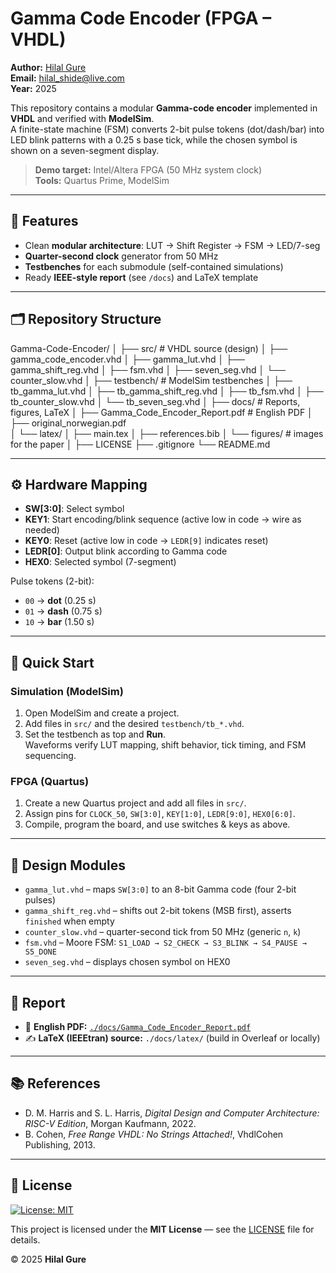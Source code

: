 # Gamma Code Encoder (FPGA – VHDL)

**Author:** [Hilal Gure](https://github.com/hilalgure)  
**Email:** hilal_shide@live.com  
**Year:** 2025  

This repository contains a modular **Gamma-code encoder** implemented in **VHDL** and verified with **ModelSim**.  
A finite-state machine (FSM) converts 2-bit pulse tokens (dot/dash/bar) into LED blink patterns with a 0.25 s base tick, while the chosen symbol is shown on a seven-segment display.

> **Demo target:** Intel/Altera FPGA (50 MHz system clock)  
> **Tools:** Quartus Prime, ModelSim

---

## 🔧 Features
- Clean **modular architecture**: LUT → Shift Register → FSM → LED/7-seg
- **Quarter-second clock** generator from 50 MHz
- **Testbenches** for each submodule (self-contained simulations)
- Ready **IEEE-style report** (see `/docs`) and LaTeX template

---

## 🗂 Repository Structure
Gamma-Code-Encoder/
│
├── src/                     # VHDL source (design)
│   ├── gamma_code_encoder.vhd
│   ├── gamma_lut.vhd
│   ├── gamma_shift_reg.vhd
│   ├── fsm.vhd
│   ├── seven_seg.vhd
│   └── counter_slow.vhd
│
├── testbench/               # ModelSim testbenches
│   ├── tb_gamma_lut.vhd
│   ├── tb_gamma_shift_reg.vhd
│   ├── tb_fsm.vhd
│   ├── tb_counter_slow.vhd
│   └── tb_seven_seg.vhd
│
├── docs/                    # Reports, figures, LaTeX
│   ├── Gamma_Code_Encoder_Report.pdf      # English PDF
│   ├── original_norwegian.pdf             
│   └── latex/
│       ├── main.tex
│       ├── references.bib
│       └── figures/                       # images for the paper
│
├── LICENSE
├── .gitignore
└── README.md


---

## ⚙️ Hardware Mapping

- **SW[3:0]**: Select symbol
- **KEY1**: Start encoding/blink sequence (active low in code → wire as needed)
- **KEY0**: Reset (active low in code → `LEDR[9]` indicates reset)
- **LEDR[0]**: Output blink according to Gamma code
- **HEX0**: Selected symbol (7-segment)

Pulse tokens (2-bit):
- `00` → **dot** (0.25 s)  
- `01` → **dash** (0.75 s)  
- `10` → **bar**  (1.50 s)

---

## 🚀 Quick Start

### Simulation (ModelSim)
1. Open ModelSim and create a project.
2. Add files in `src/` and the desired `testbench/tb_*.vhd`.
3. Set the testbench as top and **Run**.  
   Waveforms verify LUT mapping, shift behavior, tick timing, and FSM sequencing.

### FPGA (Quartus)
1. Create a new Quartus project and add all files in `src/`.
2. Assign pins for `CLOCK_50`, `SW[3:0]`, `KEY[1:0]`, `LEDR[9:0]`, `HEX0[6:0]`.
3. Compile, program the board, and use switches & keys as above.

---

## 🧩 Design Modules
- `gamma_lut.vhd` – maps `SW[3:0]` to an 8-bit Gamma code (four 2-bit pulses)
- `gamma_shift_reg.vhd` – shifts out 2-bit tokens (MSB first), asserts `finished` when empty
- `counter_slow.vhd` – quarter-second tick from 50 MHz (generic `n`, `k`)
- `fsm.vhd` – Moore FSM: `S1_LOAD → S2_CHECK → S3_BLINK → S4_PAUSE → S5_DONE`
- `seven_seg.vhd` – displays chosen symbol on HEX0

---

## 📄 Report
- 📘 **English PDF:** [`./docs/Gamma_Code_Encoder_Report.pdf`](./docs/Gamma_Code_Encoder_Report.pdf)  
- ✍️ **LaTeX (IEEEtran) source:** `./docs/latex/` (build in Overleaf or locally)

---

## 📚 References
- D. M. Harris and S. L. Harris, *Digital Design and Computer Architecture: RISC-V Edition*, Morgan Kaufmann, 2022.  
- B. Cohen, *Free Range VHDL: No Strings Attached!*, VhdlCohen Publishing, 2013.

---

## 📝 License

[![License: MIT](https://img.shields.io/badge/License-MIT-yellow.svg)](./LICENSE)

This project is licensed under the **MIT License** — see the [LICENSE](./LICENSE) file for details.

© 2025 **Hilal Gure**


